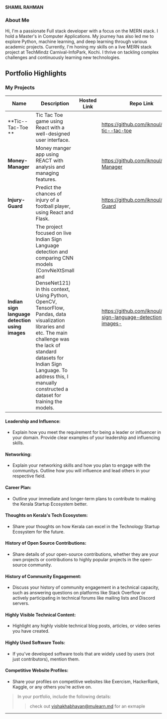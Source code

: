 **SHAMIL RAHMAN**

### About Me
Hi, I'm a passionate Full stack developer with a focus on the MERN stack. I hold a Master's in Computer Applications. My journey has also led me to explore Python, machine learning, and deep learning through various academic projects. Currently, I'm honing my skills on a live MERN stack project at TechMindz Carnival-InfoPark, Kochi. I thrive on tackling complex challenges and continuously learning new technologies.

## Portfolio Highlights

### My Projects

| Name                | Description                                                               | Hosted Link                              | Repo Link                                                      |
|---------------------|---------------------------------------------------------------------------|------------------------------------------|----------------------------------------------------------------|
| **Tic--Tac-Toe **  | Tic Tac Toe game using React with a well-designed user interface.                                              |   | https://github.com/iknoul/simple-tic--tac-toe  
| **Money-Manager**  | Money manger app using REACT with analysis and managing features.                                              |   | https://github.com/iknoul/Money-Manager            |
| **Injury-Guard**  | Predict the chances of injury of a football player, using React and Flask.                                |    | https://github.com/iknoul/Injury-Guard             |
| **Indian sign language detection using images**  | The project focused on live Indian Sign Language detection and comparing CNN models (ConvNeXtSmall and DenseNet121) in this context, Using Python, OpenCV, TensorFlow, Pandas, data visualization libraries and etc. The main challenge was the lack of standard datasets for Indian Sign Language. To address this, I manually constructed a dataset for training the models. |   | https://github.com/iknoul/Indian-sign-language-detection-using-images-           |

#### Leadership and Influence:

- Explain how you meet the requirement for being a leader or influencer in your domain. Provide clear examples of your leadership and influencing skills.

#### Networking:

- Explain your networking skills and how you plan to engage with the communitys. Outline how you will influence and lead others in your respective field.

#### Career Plan:

- Outline your immediate and longer-term plans to contribute to making the Kerala Startup Ecosystem better.

#### Thoughts on Kerala's Tech Ecosystem:

- Share your thoughts on how Kerala can excel in the Technology Startup Ecosystem for the future.

#### History of Open Source Contributions:

- Share details of your open-source contributions, whether they are your own projects or contributions to highly popular projects in the open-source community.

#### History of Community Engagement:

-  Discuss your history of community engagement in a technical capacity, such as answering questions on platforms like Stack Overflow or actively participating in technical forums like mailing lists and Discord servers.

#### Highly Visible Technical Content:

- Highlight any highly visible technical blog posts, articles, or video series you have created.

#### Highly Used Software Tools:

- If you've developed software tools that are widely used by users (not just contributors), mention them.

#### Competitive Website Profiles:

- Share your profiles on competitive websites like Exercism, HackerRank, Kaggle, or any others you're active on.



> In your portfolio, include the following details:
>> check out [vishakhabhayan@mulearn.md](./profiles/vishakhabhayan@mulearn.md) for an exmaple

---
